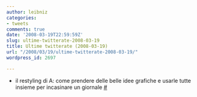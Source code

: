 ```yaml
---
author: leibniz
categories:
- tweets
comments: true
date: '2008-03-19T22:59:59Z'
slug: ultime-twitterate-2008-03-19
title: Ultime twitterate (2008-03-19)
url: "/2008/03/19/ultime-twitterate-2008-03-19/"
wordpress_id: 2697

---
```

* il restyling di A: come prendere delle belle idee grafiche e usarle tutte insieme per incasinare un giornale [#](http://twitter.com/leibniz/statuses/773817280)


